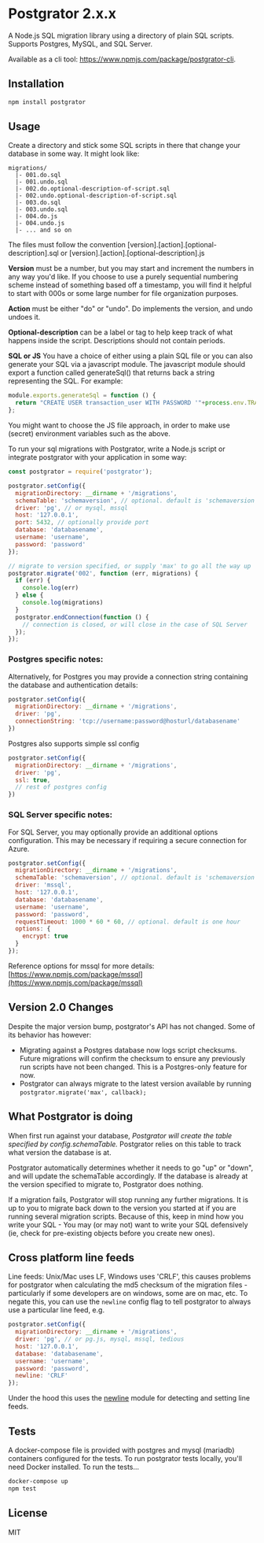 # Postgrator 2.x.x

A Node.js SQL migration library using a directory of plain SQL scripts.
Supports Postgres, MySQL, and SQL Server.

Available as a cli tool: https://www.npmjs.com/package/postgrator-cli.


## Installation

```sh
npm install postgrator
```


## Usage

Create a directory and stick some SQL scripts in there that change your database in some way. It might look like:

```
migrations/
  |- 001.do.sql
  |- 001.undo.sql
  |- 002.do.optional-description-of-script.sql
  |- 002.undo.optional-description-of-script.sql
  |- 003.do.sql
  |- 003.undo.sql
  |- 004.do.js
  |- 004.undo.js
  |- ... and so on
```

The files must follow the convention [version].[action].[optional-description].sql or  [version].[action].[optional-description].js

**Version** must be a number, but you may start and increment the numbers in any way you'd like.
If you choose to use a purely sequential numbering scheme instead of something based off a timestamp,
you will find it helpful to start with 000s or some large number for file organization purposes.

**Action** must be either "do" or "undo". Do implements the version, and undo undoes it.

**Optional-description** can be a label or tag to help keep track of what happens inside the script. Descriptions should not contain periods.

**SQL or JS**
You have a choice of either using a plain SQL file or you can also generate your SQL via a javascript module. The javascript module should export a function called generateSql() that returns back a string representing the SQL. For example:

```js
module.exports.generateSql = function () {
  return "CREATE USER transaction_user WITH PASSWORD '"+process.env.TRANSACTION_USER_PASSWORD+"'";
};
```

You might want to choose the JS file approach, in order to make use (secret) environment variables such as the above.

To run your sql migrations with Postgrator, write a Node.js script or integrate postgrator with your application in some way:

```js
const postgrator = require('postgrator');

postgrator.setConfig({
  migrationDirectory: __dirname + '/migrations',
  schemaTable: 'schemaversion', // optional. default is 'schemaversion'
  driver: 'pg', // or mysql, mssql
  host: '127.0.0.1',
  port: 5432, // optionally provide port
  database: 'databasename',
  username: 'username',
  password: 'password'
});

// migrate to version specified, or supply 'max' to go all the way up
postgrator.migrate('002', function (err, migrations) {
  if (err) {
    console.log(err)
  } else {
    console.log(migrations)
  }
  postgrator.endConnection(function () {
    // connection is closed, or will close in the case of SQL Server
  });
});
```


### Postgres specific notes:

Alternatively, for Postgres you may provide a connection string containing the database and authentication details:

```js
postgrator.setConfig({
  migrationDirectory: __dirname + '/migrations',
  driver: 'pg',
  connectionString: 'tcp://username:password@hosturl/databasename'
})
```

Postgres also supports simple ssl config
```js
postgrator.setConfig({
  migrationDirectory: __dirname + '/migrations',
  driver: 'pg',
  ssl: true,
  // rest of postgres config
})
```


### SQL Server specific notes:

For SQL Server, you may optionally provide an additional options configuration. This may be necessary if requiring a secure connection for Azure.

```js
postgrator.setConfig({
  migrationDirectory: __dirname + '/migrations',
  schemaTable: 'schemaversion', // optional. default is 'schemaversion'
  driver: 'mssql',
  host: '127.0.0.1',
  database: 'databasename',
  username: 'username',
  password: 'password',
  requestTimeout: 1000 * 60 * 60, // optional. default is one hour
  options: {
    encrypt: true
  }
});

```

Reference options for mssql for more details: [https://www.npmjs.com/package/mssql](https://www.npmjs.com/package/mssql)


## Version 2.0 Changes

Despite the major version bump, postgrator's API has not changed. Some of its behavior has however:

- Migrating against a Postgres database now logs script checksums. Future migrations will confirm the checksum to ensure any previously run scripts have not been changed. This is a Postgres-only feature for now.
- Postgrator can always migrate to the latest version available by running ```postgrator.migrate('max', callback);```


## What Postgrator is doing

When first run against your database, *Postgrator will create the table specified by config.schemaTable.* Postgrator relies on this table to track what version the database is at.

Postgrator automatically determines whether it needs to go "up" or "down", and will update the schemaTable accordingly. If the database is already at the version specified to migrate to, Postgrator does nothing.

If a migration fails, Postgrator will stop running any further migrations. It is up to you to migrate back down to the version you started at if you are running several migration scripts. Because of this, keep in mind how you write your SQL - You may (or may not) want to write your SQL defensively (ie, check for pre-existing objects before you create new ones).


## Cross platform line feeds

Line feeds: Unix/Mac uses LF, Windows uses 'CRLF', this causes problems for postgrator when calculating the md5 checksum of the migration files - particularly if some developers are on windows, some are on mac, etc. To negate this, you can use the `newline` config flag to tell postgrator to always use a particular line feed, e.g.

```js
postgrator.setConfig({
  migrationDirectory: __dirname + '/migrations',
  driver: 'pg', // or pg.js, mysql, mssql, tedious
  host: '127.0.0.1',
  database: 'databasename',
  username: 'username',
  password: 'password',
  newline: 'CRLF'
});
```

Under the hood this uses the [newline](www.npmjs.com/package/newline) module for detecting and setting line feeds.


## Tests

A docker-compose file is provided with postgres and mysql (mariadb) containers configured for the tests.
To run postgrator tests locally, you'll need Docker installed. To run the tests...

```sh
docker-compose up
npm test
```

## License

MIT

